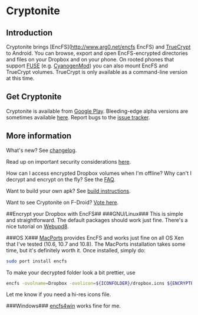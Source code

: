 # Cryptonite

## Introduction

Cryptonite brings [EncFS](http://www.arg0.net/encfs EncFS) and [TrueCrypt](http://www.truecrypt.org/) to Android. You can browse, export and open EncFS-encrypted directories and files on your Dropbox and on your phone. On rooted phones that support [FUSE](http://fuse.sourceforge.net/) (e.g. [CyanogenMod](http://www.cyanogenmod.com/)) you can also mount EncFS and TrueCrypt volumes. TrueCrypt is only available as a command-line version at this time.

## Get Cryptonite

Cryptonite is available from [Google Play](https://play.google.com/store/apps/details?id=csh.cryptonite). Bleeding-edge alpha versions are sometimes available [here](https://github.com/neurodroid/cryptonite/releases). Report bugs to the [issue tracker](https://github.com/neurodroid/cryptonite/issues).

## More information

What's new? See [changelog](https://code.google.com/p/cryptonite/wiki/ChangeLog).

Read up on important security considerations [here](https://code.google.com/p/cryptonite/wiki/SecurityConsiderations).

How can I access encrypted Dropbox volumes when I'm offline? Why can't I decrypt and encrypt on the fly? See the [FAQ](https://code.google.com/p/cryptonite/wiki/FrequentlyAskedQuestions).

Want to build your own apk? See [build instructions](https://github.com/neurodroid/cryptonite/wiki/Build-Instructions).

Want to see Cryptonite on F-Droid? [Vote here](http://f-droid.org/forums/topic/cryptonite/).

##Encrypt your Dropbox with EncFS##
###GNU/Linux###
This is simple and straightforward. The default packages should work just fine. There's a nice tutorial on [Webupd8](http://www.webupd8.org/2011/06/encrypt-your-private-dropbox-data-with.html).

###OS X###
[MacPorts](http://www.macports.org) provides EncFS and works just fine on all OS Xen that I've tested (10.6, 10.7 and 10.8). The MacPorts installation takes some time, but it's definitely worth it. Once installed, simply do:
```bash
sudo port install encfs
```
To make your decrypted folder look a bit prettier, use
```bash
encfs -ovolname=Dropbox -ovolicon=${ICONFOLDER}/dropbox.icns ${ENCRYPTEDDIR} ${DECRYPTEDDIR}
```
Let me know if you need a hi-res icons file.

###Windows###
[encfs4win](http://members.ferrara.linux.it/freddy77/encfs.html) works fine for me.
